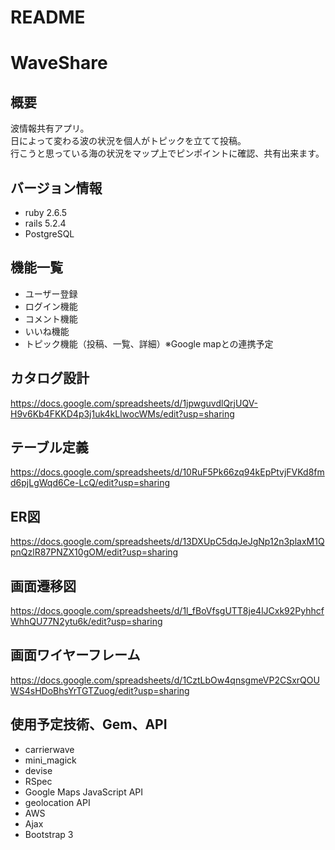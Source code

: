 # README

# WaveShare

## 概要

波情報共有アプリ。<br>日によって変わる波の状況を個人がトピックを立てて投稿。<br>行こうと思っている海の状況をマップ上でピンポイントに確認、共有出来ます。

## バージョン情報

* ruby 2.6.5
* rails 5.2.4
* PostgreSQL


## 機能一覧

* ユーザー登録
* ログイン機能
* コメント機能
* いいね機能
* トピック機能（投稿、一覧、詳細）※Google mapとの連携予定


## カタログ設計
https://docs.google.com/spreadsheets/d/1jpwguvdlQrjUQV-H9v6Kb4FKKD4p3j1uk4kLlwocWMs/edit?usp=sharing

## テーブル定義
https://docs.google.com/spreadsheets/d/10RuF5Pk66zq94kEpPtvjFVKd8fmd6pjLgWqd6Ce-LcQ/edit?usp=sharing

## ER図
https://docs.google.com/spreadsheets/d/13DXUpC5dqJeJgNp12n3plaxM1QpnQzlR87PNZX10gOM/edit?usp=sharing

## 画面遷移図
https://docs.google.com/spreadsheets/d/1l_fBoVfsgUTT8je4lJCxk92PyhhcfWhhQU77N2ytu6k/edit?usp=sharing


## 画面ワイヤーフレーム
https://docs.google.com/spreadsheets/d/1CztLbOw4qnsgmeVP2CSxrQOUWS4sHDoBhsYrTGTZuog/edit?usp=sharing



## 使用予定技術、Gem、API

* carrierwave
* mini_magick
* devise
* RSpec
* Google Maps JavaScript API
* geolocation API
* AWS
* Ajax
* Bootstrap 3

